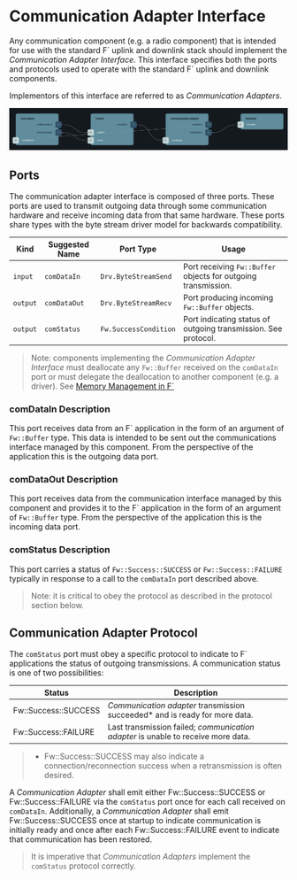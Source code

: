 # Communication Adapter Interface

Any communication component (e.g. a radio component) that is intended for use with the standard F´ uplink and downlink
stack should implement the *Communication Adapter Interface*. This interface specifies both the ports and protocols used
to operate with the standard F´ uplink and downlink components.

Implementors of this interface are referred to as *Communication Adapters*.

![Communication Adapter Interface](./img/com-adapter.png)

## Ports

The communication adapter interface is composed of three ports. These ports are used to transmit outgoing data through
some communication hardware and receive incoming data from that same hardware. These ports share types with the byte
stream driver model for backwards compatibility.

| Kind     | Suggested Name | Port Type             | Usage                                                          |
|----------|----------------|-----------------------|----------------------------------------------------------------|
| `input`  | `comDataIn`    | `Drv.ByteStreamSend`  | Port receiving `Fw::Buffer` objects for outgoing transmission. |
| `output` | `comDataOut`   | `Drv.ByteStreamRecv`  | Port producing incoming `Fw::Buffer` objects.                  |
| `output` | `comStatus`    | `Fw.SuccessCondition` | Port indicating status of outgoing transmission. See protocol. |


> Note: components implementing the *Communication Adapter Interface* must deallocate any `Fw::Buffer` received on the
> `comDataIn` port or must delegate the deallocation to another component (e.g. a driver).
> See [Memory Management in F´](./memory.md)

### comDataIn Description

This port receives data from an F´ application in the form of an argument of `Fw::Buffer` type. This data is intended to
be sent out the communications interface managed by this component. From the perspective of the application this is
the outgoing data port.

### comDataOut Description

This port receives data from the communication interface managed by this component and provides it to the F´ application
in the form of an argument of `Fw::Buffer` type. From the perspective of the application this is the incoming data port.

### comStatus Description

This port carries a status of `Fw::Success::SUCCESS` or `Fw::Success::FAILURE` typically in response to a call to the
`comDataIn` port described above. 

> Note: it is critical to obey the protocol as described in the protocol section below.

## Communication Adapter Protocol

The `comStatus` port must obey a specific protocol to indicate to F´ applications the status of outgoing transmissions.
A communication status is one of two possibilities:

| Status               | Description                                                                       |
|----------------------|-----------------------------------------------------------------------------------|
| Fw::Success::SUCCESS | *Communication adapter* transmission succeeded*  and is ready for more data.      |
| Fw::Success::FAILURE | Last transmission failed; *communication adapter* is unable to receive more data. |

> * Fw::Success::SUCCESS may also indicate a connection/reconnection success when a retransmission is often desired.

A *Communication Adapter* shall emit either Fw::Success::SUCCESS or Fw::Success::FAILURE via the `comStatus` port once
for each call received on `comDataIn`. Additionally, a *Communication Adapter* shall emit Fw::Success::SUCCESS once at
startup to indicate communication is initially ready and once after each Fw::Success::FAILURE event to indicate that
communication has been restored.

> It is imperative that *Communication Adapters* implement the `comStatus` protocol correctly. 
